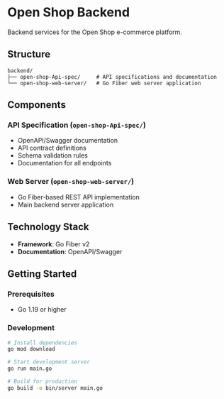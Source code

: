 # Open Shop Backend

Backend services for the Open Shop e-commerce platform.

## Structure

```
backend/
├── open-shop-Api-spec/     # API specifications and documentation
└── open-shop-web-server/   # Go Fiber web server application
```

## Components

### API Specification (`open-shop-Api-spec/`)
- OpenAPI/Swagger documentation
- API contract definitions
- Schema validation rules
- Documentation for all endpoints

### Web Server (`open-shop-web-server/`)
- Go Fiber-based REST API implementation
- Main backend server application

## Technology Stack

- **Framework**: Go Fiber v2
- **Documentation**: OpenAPI/Swagger

## Getting Started

### Prerequisites
- Go 1.19 or higher

### Development
```bash
# Install dependencies
go mod download

# Start development server
go run main.go

# Build for production
go build -o bin/server main.go
```